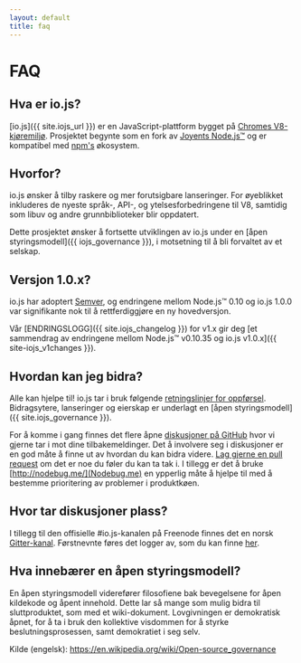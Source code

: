 ```yaml
---
layout: default
title: faq
---
```


# FAQ

<a id="hva-er-iojs"></a>

## Hva er io.js?

[io.js]({{ site.iojs_url }}) er en JavaScript-plattform bygget på [Chromes
V8-kjøremiljø](http://code.google.com/p/v8/).  Prosjektet begynte som en fork av
[Joyents Node.js™](https://nodejs.org/) og er kompatibel med
[npm's](https://www.npmjs.org/) økosystem.

## Hvorfor?

io.js ønsker å tilby raskere og mer forutsigbare lanseringer.  For øyeblikket
inkluderes de nyeste språk-, API-, og ytelsesforbedringene til V8, samtidig som
libuv og andre grunnbiblioteker blir oppdatert.

Dette prosjektet ønsker å fortsette utviklingen av io.js under en [åpen
styringsmodell]({{ iojs_governance }}), i motsetning til å bli forvaltet av et
selskap.

<a id="versjonering"></a>

## Versjon 1.0.x?

io.js har adoptert [Semver](http://semver.org/), og endringene mellom Node.js™
0.10 og io.js 1.0.0 var signifikante nok til å rettferdiggjøre en ny
hovedversjon.

Vår [ENDRINGSLOGG]({{ site.iojs_changelog }}) for v1.x gir deg [et sammendrag av
endringene mellom Node.js™ v0.10.35 og io.js v1.0.x]({{ site-iojs_v1changes }}).

<a id="hvordan-kan-jeg-bidra"></a>

## Hvordan kan jeg bidra?

Alle kan hjelpe til! io.js tar i bruk følgende [retningslinjer for
oppførsel]({{site.iojs_coc}}). Bidragsytere, lanseringer og eierskap er
underlagt en [åpen styringsmodell]({{ site.iojs_governance }}).

For å komme i gang finnes det flere åpne [diskusjoner på
GitHub]({{site.iojs_issues}}) hvor vi gjerne tar i mot dine tilbakemeldinger.
Det å involvere seg i diskusjoner er en god måte å finne ut av hvordan du kan
bidra videre. [Lag gjerne en pull
request]({{site.iojs_contribute}}#code-contributions) om det er noe du føler du
kan ta tak i. I tillegg er det å bruke [http://nodebug.me/](Nodebug.me) en
ypperlig måte å hjelpe til med å bestemme prioritering av problemer i
produktkøen.

<a id="hvor-tar-diskusjoner-plass"></a>

## Hvor tar diskusjoner plass?

I tillegg til den offisielle #io.js-kanalen på Freenode finnes det en norsk
[Gitter-kanal](https://gitter.im/iojs/iojs-no). Førstnevnte føres det logger av,
som du kan finne [her](http://logs.libuv.org/io.js/latest).

<a id="hva-er-en-aapen-styringsmodell"></a>

## Hva innebærer en åpen styringsmodell?

En åpen styringsmodell viderefører filosofiene bak bevegelsene for åpen
kildekode og åpent innehold. Dette lar så mange som mulig bidra til
sluttproduktet, som med et wiki-dokument. Lovgivningen er demokratisk åpnet, for
å ta i bruk den kollektive visdommen for å styrke beslutningsprosessen, samt
demokratiet i seg selv.

Kilde (engelsk): https://en.wikipedia.org/wiki/Open-source_governance


